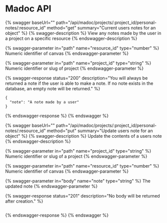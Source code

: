 # Madoc API

{% swagger baseUrl="" path="/api/madoc/projects/:project_id/personal-notes/:resource_id" method="get" summary="Current users notes for an object" %}
{% swagger-description %}
View any notes made by the user in a project on a specific resource
{% endswagger-description %}

{% swagger-parameter in="path" name="resource_id" type="number" %}
Numeric identifier of canvas
{% endswagger-parameter %}

{% swagger-parameter in="path" name="project_id" type="string" %}
Numeric identifier or slug of project
{% endswagger-parameter %}

{% swagger-response status="200" description="You will always be returned a note if the user is able to make a note. If no note exists in the database, an empty note will be returned." %}
```
{
  "note": "A note made by a user"
}
```
{% endswagger-response %}
{% endswagger %}

{% swagger baseUrl="" path="/api/madoc/projects/:project_id/personal-notes/:resource_id" method="put" summary="Update users note for an object" %}
{% swagger-description %}
Update the contents of a users note
{% endswagger-description %}

{% swagger-parameter in="path" name="project_id" type="string" %}
Numeric identifier or slug of a project
{% endswagger-parameter %}

{% swagger-parameter in="path" name="resource_id" type="number" %}
Numeric identifier of canvas
{% endswagger-parameter %}

{% swagger-parameter in="body" name="note" type="string" %}
The updated note
{% endswagger-parameter %}

{% swagger-response status="201" description="No body will be returned after creation." %}
```
```
{% endswagger-response %}
{% endswagger %}
